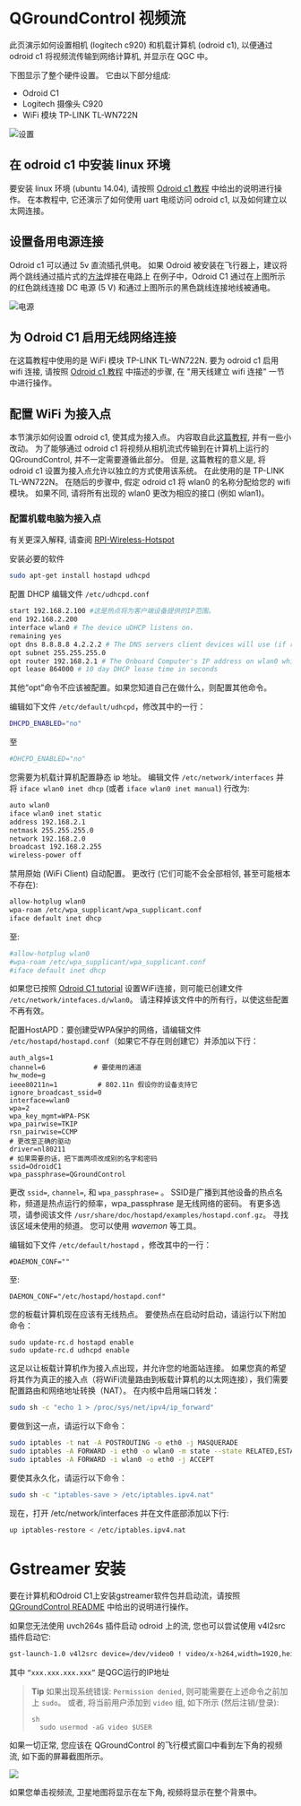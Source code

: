 # QGroundControl 视频流

此页演示如何设置相机 (logitech c920) 和机载计算机 (odroid c1), 以便通过 odroid c1 将视频流传输到网络计算机, 并显示在 QGC 中。

下图显示了整个硬件设置。 它由以下部分组成:

* Odroid C1
* Logitech 摄像头 C920
* WiFi 模块 TP-LINK TL-WN722N

![设置](../../assets/videostreaming/setup_whole.jpg)

## 在 odroid c1 中安装 linux 环境

要安装 linux 环境 (ubuntu 14.04), 请按照 [Odroid c1 教程](https://pixhawk.org/peripherals/onboard_computers/odroid_c1) 中给出的说明进行操作。 在本教程中, 它还演示了如何使用 uart 电缆访问 odroid c1, 以及如何建立以太网连接。

## 设置备用电源连接

Odroid c1 可以通过 5v 直流插孔供电。 如果 Odroid 被安装在飞行器上，建议将两个跳线通过插片式的[方法](https://learn.sparkfun.com/tutorials/how-to-solder---through-hole-soldering)焊接在电路上 在例子中，Odroid C1 通过在上图所示的红色跳线连接 DC 电源 (5 V) 和通过上图所示的黑色跳线连接地线被通电。

![电源](../../assets/videostreaming/power-pins.jpg)

## 为 Odroid C1 启用无线网络连接

在这篇教程中使用的是 WiFi 模块 TP-LINK TL-WN722N. 要为 odroid c1 启用 wifi 连接, 请按照 [Odroid c1 教程](https://pixhawk.org/peripherals/onboard_computers/odroid_c1) 中描述的步骤, 在 "用天线建立 wifi 连接" 一节中进行操作。

## 配置 WiFi 为接入点

本节演示如何设置 odroid c1, 使其成为接入点。 内容取自此[这篇教程](https://pixhawk.org/peripherals/onboard_computers/access_point), 并有一些小改动。 为了能够通过 odroid c1 将视频从相机流式传输到在计算机上运行的 QGroundControl, 并不一定需要遵循此部分。 但是, 这篇教程的意义是, 将 odroid c1 设置为接入点允许以独立的方式使用该系统。 在此使用的是 TP-LINK TL-WN722N。 在随后的步骤中, 假定 odroid c1 将 wlan0 的名称分配给您的 wifi 模块。 如果不同, 请将所有出现的 wlan0 更改为相应的接口 (例如 wlan1)。

### 配置机载电脑为接入点

有关更深入解释, 请查阅 [RPI-Wireless-Hotspot](http://elinux.org/RPI-Wireless-Hotspot)

安装必要的软件

```bash
sudo apt-get install hostapd udhcpd
```

配置 DHCP 编辑文件 `/etc/udhcpd.conf`

```bash
start 192.168.2.100 #这是热点将为客户端设备提供的IP范围。
end 192.168.2.200
interface wlan0 # The device uDHCP listens on.
remaining yes
opt dns 8.8.8.8 4.2.2.2 # The DNS servers client devices will use (if routing through the Ethernet link).
opt subnet 255.255.255.0
opt router 192.168.2.1 # The Onboard Computer's IP address on wlan0 which we will set up shortly.
opt lease 864000 # 10 day DHCP lease time in seconds
```

其他“opt”命令不应该被配置。如果您知道自己在做什么，则配置其他命令。

编辑如下文件 `/etc/default/udhcpd`，修改其中的一行：

```bash
DHCPD_ENABLED="no"
```

至

```bash
#DHCPD_ENABLED="no"
```

您需要为机载计算机配置静态 ip 地址。 编辑文件 `/etc/network/interfaces` 并将 `iface wlan0 inet dhcp` (或者 `iface wlan0 inet manual`) 行改为:

```sh
auto wlan0
iface wlan0 inet static
address 192.168.2.1
netmask 255.255.255.0
network 192.168.2.0
broadcast 192.168.2.255
wireless-power off
```

禁用原始 (WiFi Client) 自动配置。 更改行 (它们可能不会全部相邻, 甚至可能根本不存在):

```sh
allow-hotplug wlan0
wpa-roam /etc/wpa_supplicant/wpa_supplicant.conf
iface default inet dhcp
```

至:

```sh
#allow-hotplug wlan0
#wpa-roam /etc/wpa_supplicant/wpa_supplicant.conf
#iface default inet dhcp
```

如果您已按照 [Odroid C1 tutorial](https://pixhawk.org/peripherals/onboard_computers/odroid_c1) 设置WiFi连接，则可能已创建文件 `/etc/network/intefaces.d/wlan0`。 请注释掉该文件中的所有行，以使这些配置不再有效。

配置HostAPD：要创建受WPA保护的网络，请编辑文件 `/etc/hostapd/hostapd.conf`（如果它不存在则创建它）并添加以下行：

    auth_algs=1
    channel=6            # 要使用的通道
    hw_mode=g
    ieee80211n=1          # 802.11n 假设你的设备支持它
    ignore_broadcast_ssid=0
    interface=wlan0
    wpa=2
    wpa_key_mgmt=WPA-PSK
    wpa_pairwise=TKIP
    rsn_pairwise=CCMP
    # 更改至正确的驱动
    driver=nl80211
    # 如果需要的话，把下面两项改成别的名字和密码
    ssid=OdroidC1
    wpa_passphrase=QGroundControl
    
    

更改 `ssid=`, `channel=`, 和 `wpa_passphrase=` 。 SSID是广播到其他设备的热点名称，频道是热点运行的频率，wpa_passphrase 是无线网络的密码。 有更多选项，请参阅该文件 `/usr/share/doc/hostapd/examples/hostapd.conf.gz`。 寻找该区域未使用的频道。 您可以使用 *wavemon* 等工具。

编辑如下文件 `/etc/default/hostapd` ，修改其中的一行：

    #DAEMON_CONF=""
    

至:

    DAEMON_CONF="/etc/hostapd/hostapd.conf"
    

您的板载计算机现在应该有无线热点。 要使热点在启动时启动，请运行以下附加命令：

    sudo update-rc.d hostapd enable
    sudo update-rc.d udhcpd enable
    

这足以让板载计算机作为接入点出现，并允许您的地面站连接。 如果您真的希望将其作为真正的接入点（将WiFi流量路由到板载计算机的以太网连接），我们需要配置路由和网络地址转换（NAT）。 在内核中启用端口转发：

```sh
sudo sh -c "echo 1 > /proc/sys/net/ipv4/ip_forward"
```

要做到这一点，请运行以下命令：

```sh
sudo iptables -t nat -A POSTROUTING -o eth0 -j MASQUERADE
sudo iptables -A FORWARD -i eth0 -o wlan0 -m state --state RELATED,ESTABLISHED -j ACCEPT
sudo iptables -A FORWARD -i wlan0 -o eth0 -j ACCEPT
```

要使其永久化，请运行以下命令：

```sh
sudo sh -c "iptables-save > /etc/iptables.ipv4.nat"
```

现在，打开 /etc/network/interfaces 并在文件底部添加以下行:

```sh
up iptables-restore < /etc/iptables.ipv4.nat
```

# Gstreamer 安装

要在计算机和Odroid C1上安装gstreamer软件包并启动流，请按照 [QGroundControl README](https://github.com/mavlink/qgroundcontrol/blob/master/src/VideoStreaming/README.md) 中给出的说明进行操作。

如果您无法使用 uvch264s 插件启动 odroid 上的流, 您也可以尝试使用 v4l2src 插件启动它:

```sh
gst-launch-1.0 v4l2src device=/dev/video0 ! video/x-h264,width=1920,height=1080,framerate=24/1 ! h264parse ! rtph264pay ! udpsink host=xxx.xxx.xxx.xxx port=5000
```

其中 `“xxx.xxx.xxx.xxx”` 是QGC运行的IP地址

> **Tip** 如果出现系统错误: `Permission denied`, 则可能需要在上述命令之前加上 `sudo`。 或者, 将当前用户添加到 `video` 组, 如下所示 (然后注销/登录): 
> 
>     sh
>       sudo usermod -aG video $USER

如果一切正常, 您应该在 QGroundControl 的飞行模式窗口中看到左下角的视频流, 如下面的屏幕截图所示。

![](../../assets/videostreaming/qgc-screenshot.png)

如果您单击视频流, 卫星地图将显示在左下角, 视频将显示在整个背景中。